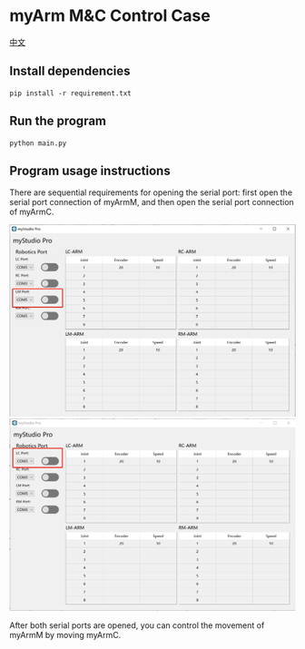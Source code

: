 
# myArm M&C Control Case

[中文](./README_ZH.md)

## Install dependencies

```shell
pip install -r requirement.txt
```

## Run the program

```shell
python main.py
```

## Program usage instructions

There are sequential requirements for opening the serial port: first open the serial port connection of myArmM, and then open the serial port connection of myArmC.

![img1](./resources/app_1.png)
![img2](./resources/app_2.png)

After both serial ports are opened, you can control the movement of myArmM by moving myArmC.
